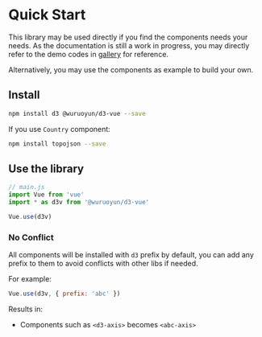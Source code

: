 # Quick Start

This library may be used directly if you find the components needs your needs. As the documentation is still a work in progress, you may directly refer to the demo codes in [gallery](#/gallery) for reference.

Alternatively, you may use the components as example to build your own.

## Install

```bash
npm install d3 @wuruoyun/d3-vue --save
```

If you use `Country` component:

```bash
npm install topojson --save
```

## Use the library

```javascript
// main.js
import Vue from 'vue'
import * as d3v from '@wuruoyun/d3-vue'

Vue.use(d3v)
```

### No Conflict

All components will be installed with `d3` prefix by default, you can add any prefix 
to them to avoid conflicts with other libs if needed.

For example:

```javascript
Vue.use(d3v, { prefix: 'abc' })
```

Results in:

* Components such as `<d3-axis>` becomes `<abc-axis>`